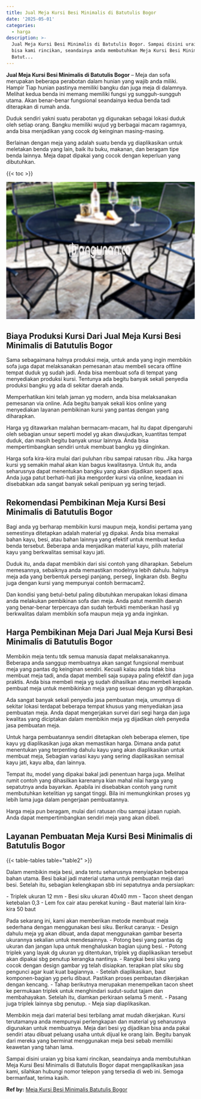 ```yaml
---
title: Jual Meja Kursi Besi Minimalis di Batutulis Bogor
date: '2025-05-01'
categories:
  - harga
description: >-
  Jual Meja Kursi Besi Minimalis di Batutulis Bogor. Sampai disini uraian yg
  bisa kami rincikan, seandainya anda membutuhkan Meja Kursi Besi Minimalis di
  Batut...
---
```


**Jual Meja Kursi Besi Minimalis di Batutulis Bogor** – Meja dan sofa merupakan beberapa perabotan dalam hunian yang wajib anda miliki. Hampir Tiap hunian pastinya memiliki bangku dan juga meja di dalamnya. Melihat kedua benda ini memang memiliki fungsi yg sungguh-sungguh utama. Akan benar-benar fungsional seandainya kedua benda tadi diterapkan di rumah anda.

Duduk sendiri yakni suatu perabotan yg digunakan sebagai lokasi duduk oleh setiap orang. Bangku memiliki wujud yg berbagai macam ragamnya, anda bisa menjadikan yang cocok dg keinginan masing-masing.

Berlainan dengan meja yang adalah suatu benda yg diaplikasikan untuk meletakan benda yang lain, baik itu buku, makanan, dan beragam tipe benda lainnya. Meja dapat dipakai yang cocok dengan keperluan yang dibutuhkan.

{{< toc >}}

![Jual Meja Kursi Besi Minimalis di Batutulis Bogor](/images/jual-meja-besi-murah27.png)

## Biaya Produksi Kursi Dari Jual Meja Kursi Besi Minimalis di Batutulis Bogor

Sama sebagaimana halnya produksi meja, untuk anda yang ingin membikin sofa juga dapat melaksanakan pemesanan atau membeli secara offline tempat duduk yg sudah jadi. Anda bisa membuat sofa di tempat yang menyediakan produksi kursi. Tentunya ada begitu banyak sekali penyedia produksi bangku yg ada di sekitar daerah anda.

Memperhatikan kini telah jaman yg modern, anda bisa melaksanakan pemesanan via online. Ada begitu banyak sekali kios online yang menyediakan layanan pembikinan kursi yang pantas dengan yang diharapkan.

Harga yg ditawarkan malahan bermacam-macam, hal itu dapat dipengaruhi oleh sebagian unsur seperti model yg akan diwujudkan, kuantitas tempat duduk, dan masih begitu banyak unsur lainnya. Anda bisa mempertimbangkan sendiri untuk membuat bangku yg diinginkan.

Harga sofa kira-kira mulai dari puluhan ribu sampai ratusan ribu. Jika harga kursi yg semakin mahal akan kian bagus kwalitasnya. Untuk itu, anda seharusnya dapat menentukan bangku yang akan dijadikan seperti apa. Anda juga patut berhati-hati jika mengorder kursi via online, keadaan ini disebabkan ada sangat banyak sekali penipuan yg sering terjadi.

## Rekomendasi Pembikinan Meja Kursi Besi Minimalis di Batutulis Bogor

Bagi anda yg berharap membikin kursi maupun meja, kondisi pertama yang semestinya ditetapkan adalah material yg dipakai. Anda bisa memakai bahan kayu, besi, atau bahan lainnya yang efektif untuk membuat kedua benda tersebut. Beberapa anda menjadikan material kayu, pilih material kayu yang berkwalitas semisal kayu jati.

Duduk itu, anda dapat membikin dari sisi contoh yang diharapkan. Sebelum memesannya, sebaiknya anda memastikan modelnya lebih dahulu. halnya meja ada yang berbentuk persegi panjang, persegi, lingkaran dsb. Begitu juga dengan kursi yang mempunyai contoh bermacam2.

Dan kondisi yang betul-betul paling dibutuhkan merupakan lokasi dimana anda melakukan pembikinan sofa dan meja. Anda patut memilih daerah yang benar-benar terpercaya dan sudah terbukti memberikan hasil yg berkwalitas dalam membikin sofa maupun meja yg anda inginkan.

## Harga Pembikinan Meja Dari Jual Meja Kursi Besi Minimalis di Batutulis Bogor

Membikin meja tentu tdk semua manusia dapat melaksanakannya. Beberapa anda sanggup membuatnya akan sangat fungsional membuat meja yang pantas dg keinginan sendiri. Kecuali kalau anda tidak bisa membuat meja tadi, anda dapat membeli saja supaya paling efektif dan juga praktis. Anda bisa membeli meja yg sudah dihasilkan atau membeli kepada pembuat meja untuk membikinkan meja yang sesuai dengan yg diharapkan.

Ada sangat banyak sekali penyedia jasa pembuatan meja, umumnya di sekitar lokasi terdapat beberapa tempat khusus yang menyediakan jasa pembuatan meja. Anda dapat mengerjakan survei dari segi harga dan juga kwalitas yang diciptakan dalam membikin meja yg dijadikan oleh penyedia jasa pembuatan meja.

Untuk harga pembuatannya sendiri ditetapkan oleh beberapa elemen, tipe kayu yg diaplikasikan juga akan memastikan harga. Dimana anda patut menentukan yang terpenting dahulu kayu yang akan diaplikasikan untuk membuat meja, Sebagian variasi kayu yang sering diaplikasikan semisal kayu jati, kayu alba, dan lainnya.

Tempat itu, model yang dipakai bakal jadi penentuan harga juga. Melihat rumit contoh yang dihasilkan karenanya kian mahal nilai harga yang sepatutnya anda bayarkan. Apabila ini disebabkan contoh yang rumit membutuhkan ketelitian yg sangat tinggi. Bila ini memungkinkan proses yg lebih lama juga dalam pengerjaan pembuatannya.

Harga meja pun beragam, mulai dari ratusan ribu sampai jutaan rupiah. Anda dapat mempertimbangkan sendiri meja yang akan dibeli.

## Layanan Pembuatan Meja Kursi Besi Minimalis di Batutulis Bogor

{{< table-tables table="table2" >}}

Dalam membikin meja besi, anda tentu seharusnya menyiapkan beberapa bahan utama. Besi bakal jadi material utama untuk pembuatan meja dari besi. Setelah itu, sebagian kelengkapan sbb ini sepatutnya anda persiapkan:

\- Triplek ukuran 12 mm - Besi siku ukuran 40x40 mm - Tacon sheet dengan ketebalan 0,3 - Lem fox cair atau perekat kuning - Baut material lain kira-kira 50 baut

Pada sekarang ini, kami akan memberikan metode membuat meja sederhana dengan menggunakan besi siku. Berikut caranya: - Design dahulu meja yg akan dibuat, anda dapat menggunakan gambar beserta ukurannya sekalian untuk mendesainnya. - Potong besi yang pantas dg ukuran dan jangan lupa untuk menghaluskan bagian ujung besi. - Potong triplek yang layak dg ukuran yg ditentukan, triplek yg diaplikasikan tersebut akan dipakai sbg penutup kerangka nantinya. - Rangkai besi siku yang cocok dengan design gambar yg telah disiapkan. terapkan plat siku sbg pengunci agar kuat kuat bagiannya. - Setelah diaplikasikan, baut komponen-bagian yg perlu dibaut. Pastikan proses pembautan dikerjakan dengan kencang. - Tahap berikutnya merupakan menempelkan tacon sheet ke permukaan triplek untuk menghindari sudut-sudut tajam dan membahayakan. Setelah itu, diamkan perkiraan selama 5 menit. - Pasang juga triplek lainnya sbg penutup. - Meja siap diaplikasikan.

Membikin meja dari material besi terbilang amat mudah dikerjakan. Kursi terutamanya anda mempunyai perlengkapan dan material yg seharusnya digunakan untuk membuatnya. Meja dari besi yg dijadikan bisa anda pakai sendiri atau dibuat peluang usaha untuk dijual ke orang lain. Begitu banyak dari mereka yang berminat menggunakan meja besi sebab memiliki keawetan yang tahan lama.

Sampai disini uraian yg bisa kami rincikan, seandainya anda membutuhkan Meja Kursi Besi Minimalis di Batutulis Bogor dapat mengaplikasikan jasa kami, silahkan hubungi nomor telepon yang tersedia di web ini. Semoga bermanfaat, terima kasih.

**Ref by:** [Meja Kursi Besi Minimalis Batutulis Bogor](https://id.wikipedia.org/wiki/Meja)
